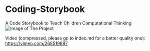 # Coding-Storybook
A Code Storybook to Teach Children Computational Thinking
![Image of The Project](https://github.com/degokay/Coding-Storybook/blob/master/WeChat%20Image_20180507153744.jpg)

Video (compressed, please go to index.md for a better quality one):
https://vimeo.com/268519887
